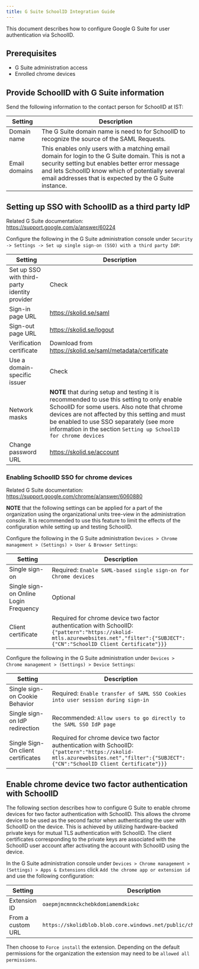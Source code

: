```yaml
---
title: G Suite SchoolID Integration Guide
---
```


This document describes how to configure Google G Suite for user authentication via SchoolID.

## Prerequisites

- G Suite administration access
- Enrolled chrome devices

## Provide SchoolID with G Suite information

Send the following information to the contact person for SchoolID at IST:

| Setting                               | Description                                                                                                                                                                                                                                                       |
| ------------------------------------- | ----------------------------------------------------------------------------------------------------------------------------------------------------------------------------------------------------------------------------------------------------------------- |
| Domain name                           | The G Suite domain name is need to for SchoolID to recognize the source of the SAML Requests.                                                                                                                                                                       |
| Email domains                         | This enables only users with a matching email domain for login to the G Suite domain. This is not a security setting but enables better error message and lets SchoolID know which of potentially several email addresses that is expected by the G Suite instance. |

## Setting up SSO with SchoolID as a third party IdP

Related G Suite documentation: https://support.google.com/a/answer/60224

Configure the following in the G Suite administration console under `Security -> Settings -> Set up single sign-on (SSO) with a third party IdP`:

| Setting                                       | Description                                                                                                                                                                                                                                                                                             |
| --------------------------------------------- | ------------------------------------------------------------------------------------------------------------------------------------------------------------------------------------------------------------------------------------------------------------------------------------------------------- |
| Set up SSO with third-party identity provider | Check                                                                                                                                                                                                                                                                                                   |
| Sign-in page URL                              | https://skolid.se/saml                                                                                                                                                                                                                                                                                  |
| Sign-out page URL                             | https://skolid.se/logout                                                                                                                                                                                                                                                                                |
| Verification certificate                      | Download from https://skolid.se/saml/metadata/certificate                                                                                                                                                                                                                                               |
| Use a domain-specific issuer                  | Check                                                                                                                                                                                                                                                                                                   |
| Network masks                                 | **NOTE** that during setup and testing it is recommended to use this setting to only enable SchoolID for some users. Also note that chrome devices are not affected by this setting and must be enabled to use SSO separately (see more information in the section `Setting up SchoolID for chrome devices` |
| Change password URL                           | https://skolid.se/account                                                                                                                                                                                                                                                                               |

### Enabling SchoolID SSO for chrome devices

Related G Suite documentation: https://support.google.com/chrome/a/answer/6060880

**NOTE** that the following settings can be applied for a part of the organization using the organizational units tree-view in the administration console. It is recommended to use this feature to limit the effects of the configuration while setting up and testing SchoolID.

Configure the following in the G Suite administration `Devices > Chrome management > (Settings) > User & Browser Settings`:

| Setting                               | Description                                                                                                                                                                     |
| ------------------------------------- | ------------------------------------------------------------------------------------------------------------------------------------------------------------------------------- |
| Single sign-on                        | Required: `Enable SAML-based single sign-on for Chrome devices`                                                                                                                 |
| Single sign-on Online Login Frequency | Optional                                                                                                                                                                        |
| Client certificate                    | Required for chrome device two factor authentication with SchoolID: `{"pattern":"https://skolid-mtls.azurewebsites.net","filter":{"SUBJECT":{"CN":"SchoolID Client Certificate"}}}` |

Configure the following in the G Suite administration under `Devices > Chrome management > (Settings) > Device Settings`:

| Setting                            | Description                                                                                                                                                                     |
| ---------------------------------- | ------------------------------------------------------------------------------------------------------------------------------------------------------------------------------- |
| Single sign-on Cookie Behavior     | Required: `Enable transfer of SAML SSO Cookies into user session during sign-in`                                                                                                |
| Single sign-on IdP redirection     | Recommended: `Allow users to go directly to the SAML SSO IdP page`                                                                                                              |
| Single Sign-On client certificates | Required for chrome device two factor authentication with SchoolID: `{"pattern":"https://skolid-mtls.azurewebsites.net","filter":{"SUBJECT":{"CN":"SchoolID Client Certificate"}}}` |

## Enable chrome device two factor authentication with SchoolID

The following section describes how to configure G Suite to enable chrome devices for two factor authentication with SchoolID. This allows the chrome device to be used as the second factor when authenticating the user with SchoolID on the device. This is achieved by utilizing hardware-backed private keys for mutual TLS authentication with SchoolID. The client certificates corresponding to the private keys are associated with the SchoolID user account after activating the account with SchoolID using the device.

In the G Suite administration console under `Devices > Chrome management > (Settings) > Apps & Extensions` click `Add the chrome app or extension id` and use the following configuration:

| Setting           | Description                                                           |
| ----------------- | --------------------------------------------------------------------- |
| Extension ID      | `oaepmjmcmnmckchebkdomiamemdkiokc`                                    |
| From a custom URL | `https://skolidblob.blob.core.windows.net/public/chromeos/update.xml` |

Then choose to `Force install` the extension. Depending on the default permissions for the organization the extension may need to be `allowed all permissions`.

